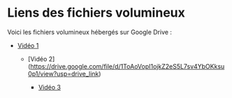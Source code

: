 # Liens des fichiers volumineux

Voici les fichiers volumineux hébergés sur Google Drive :

- [Vidéo 1](https://drive.google.com/file/d/1ZYo5qIhxuNFbhSKt6Ydi6E0iO10ahXaN/view?usp=drive_link)  


  - [Vidéo 2]   (https://drive.google.com/file/d/1ToAoVopI1ojkZ2eS5L7sv4YbOKksu0p1/view?usp=drive_link)

      - [Vidéo 3]( https://drive.google.com/file/d/120tOSh6vDaU15vv1we0GWcmkZjbLDC6X/view?usp=drive_link)

      